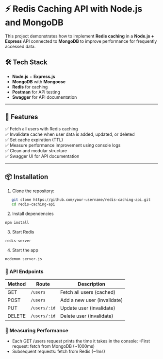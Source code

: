 # ⚡ Redis Caching API with Node.js and MongoDB

This project demonstrates how to implement **Redis caching** in a **Node.js + Express** API connected to **MongoDB** to improve performance for frequently accessed data. 

## 🛠 Tech Stack

- **Node.js** + **Express.js**
- **MongoDB** with **Mongoose**
- **Redis** for caching
- **Postman**  for API testing
-  **Swagger** for API documentation

---

## 🚀 Features

✅ Fetch all users with Redis caching  
✅ Invalidate cache when user data is added, updated, or deleted  
✅ Set cache expiration (TTL)  
✅ Measure performance improvement using console logs  
✅ Clean and modular structure  
✅ Swagger UI for API documentation  

---

## 📦 Installation

1. Clone the repository:
```bash
   git clone https://github.com/your-username/redis-caching-api.git
   cd redis-caching-api
 ```

 2. Install dependencies
```bash
npm install
```

 3. Start Redis
```bash
redis-server
```

 4. Start the app
```bash
nodemon server.js
```

### 📂 API Endpoints

| Method | Route        | Description                 |
| ------ | ------------ | --------------------------- |
| GET    | `/users`     | Fetch all users (cached)    |
| POST   | `/users`     | Add a new user (invalidate) |
| PUT    | `/users/:id` | Update user (invalidate)    |
| DELETE | `/users/:id` | Delete user (invalidate)    |

### 🧪 Measuring Performance
- Each GET /users request prints the time it takes in the console:
-First request: fetch from MongoDB (~1000ms)
- Subsequent requests: fetch from Redis (~1ms)